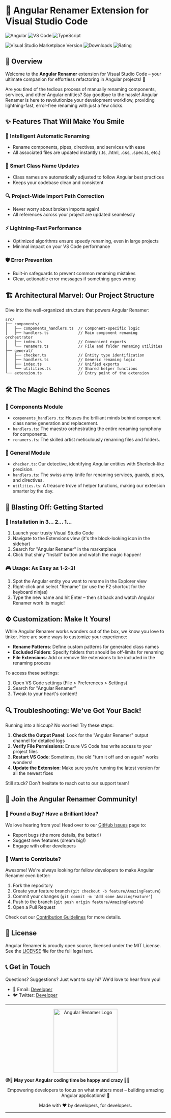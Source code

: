 
# 🚀 Angular Renamer Extension for Visual Studio Code

![Angular](https://img.shields.io/badge/Angular-DD0031?style=for-the-badge&logo=angular&logoColor=white)
![VS Code](https://img.shields.io/badge/VS_Code-0078D4?style=for-the-badge&logo=visual%20studio%20code&logoColor=white)
![TypeScript](https://img.shields.io/badge/TypeScript-007ACC?style=for-the-badge&logo=typescript&logoColor=white)

![Visual Studio Marketplace Version](https://img.shields.io/visual-studio-marketplace/v/your-extension-id)
![Downloads](https://img.shields.io/visual-studio-marketplace/d/your-extension-id)
![Rating](https://img.shields.io/visual-studio-marketplace/r/your-extension-id)

## 📖 Overview

Welcome to the **Angular Renamer** extension for Visual Studio Code – your ultimate companion for effortless refactoring in Angular projects! 🎉

Are you tired of the tedious process of manually renaming components, services, and other Angular entities? Say goodbye to the hassle! Angular Renamer is here to revolutionize your development workflow, providing lightning-fast, error-free renaming with just a few clicks.

## ✨ Features That Will Make You Smile

### 🔄 Intelligent Automatic Renaming
- Rename components, pipes, directives, and services with ease
- All associated files are updated instantly (.ts, .html, .css, .spec.ts, etc.)

### 🧠 Smart Class Name Updates
- Class names are automatically adjusted to follow Angular best practices
- Keeps your codebase clean and consistent

### 🔍 Project-Wide Import Path Correction
- Never worry about broken imports again!
- All references across your project are updated seamlessly

### ⚡ Lightning-Fast Performance
- Optimized algorithms ensure speedy renaming, even in large projects
- Minimal impact on your VS Code performance

### 🛡️ Error Prevention
- Built-in safeguards to prevent common renaming mistakes
- Clear, actionable error messages if something goes wrong

## 🏗️ Architectural Marvel: Our Project Structure

Dive into the well-organized structure that powers Angular Renamer:

```
src/
├── components/
│   ├── components_handlers.ts  // Component-specific logic
│   ├── handlers.ts             // Main component renaming orchestrator
│   ├── index.ts                // Convenient exports
│   └── renamers.ts             // File and folder renaming utilities
├── general/
│   ├── checker.ts              // Entity type identification
│   ├── handlers.ts             // Generic renaming logic
│   ├── index.ts                // Unified exports
│   └── utilities.ts            // Shared helper functions
└── extension.ts                // Entry point of the extension
```

## 🛠️ The Magic Behind the Scenes

### 🧩 Components Module
- `components_handlers.ts`: Houses the brilliant minds behind component class name generation and replacement.
- `handlers.ts`: The maestro orchestrating the entire renaming symphony for components.
- `renamers.ts`: The skilled artist meticulously renaming files and folders.

### 🔧 General Module
- `checker.ts`: Our detective, identifying Angular entities with Sherlock-like precision.
- `handlers.ts`: The swiss army knife for renaming services, guards, pipes, and directives.
- `utilities.ts`: A treasure trove of helper functions, making our extension smarter by the day.

## 🚀 Blasting Off: Getting Started

### 🔧 Installation in 3... 2... 1...

1. Launch your trusty Visual Studio Code
2. Navigate to the Extensions view (it's the block-looking icon in the sidebar)
3. Search for "Angular Renamer" in the marketplace
4. Click that shiny "Install" button and watch the magic happen!

### 🎮 Usage: As Easy as 1-2-3!

1. Spot the Angular entity you want to rename in the Explorer view
2. Right-click and select "Rename" (or use the F2 shortcut for the keyboard ninjas)
3. Type the new name and hit Enter – then sit back and watch Angular Renamer work its magic!

## ⚙️ Customization: Make It Yours!

While Angular Renamer works wonders out of the box, we know you love to tinker. Here are some ways to customize your experience:

- **Rename Patterns**: Define custom patterns for generated class names
- **Excluded Folders**: Specify folders that should be off-limits for renaming
- **File Extensions**: Add or remove file extensions to be included in the renaming process

To access these settings:
1. Open VS Code settings (File > Preferences > Settings)
2. Search for "Angular Renamer"
3. Tweak to your heart's content!

## 🔍 Troubleshooting: We've Got Your Back!

Running into a hiccup? No worries! Try these steps:

1. **Check the Output Panel**: Look for the "Angular Renamer" output channel for detailed logs
2. **Verify File Permissions**: Ensure VS Code has write access to your project files
3. **Restart VS Code**: Sometimes, the old "turn it off and on again" works wonders!
4. **Update the Extension**: Make sure you're running the latest version for all the newest fixes

Still stuck? Don't hesitate to reach out to our support team!

## 🤝 Join the Angular Renamer Community!

### 🐛 Found a Bug? Have a Brilliant Idea?
We love hearing from you! Head over to our [GitHub Issues](https://github.com/salah-alhajj/angular-renamer/issues) page to:
- Report bugs (the more details, the better!)
- Suggest new features (dream big!)
- Engage with other developers

### 🌟 Want to Contribute?
Awesome! We're always looking for fellow developers to make Angular Renamer even better:
1. Fork the repository
2. Create your feature branch (`git checkout -b feature/AmazingFeature`)
3. Commit your changes (`git commit -m 'Add some AmazingFeature'`)
4. Push to the branch (`git push origin feature/AmazingFeature`)
5. Open a Pull Request

Check out our [Contribution Guidelines](CONTRIBUTING.md) for more details.

## 📜 License

Angular Renamer is proudly open source, licensed under the MIT License. See the [LICENSE](LICENSE) file for the full legal text.

## 📞 Get in Touch

Questions? Suggestions? Just want to say hi? We'd love to hear from you!

- 📧 Email: [Developer](mailto:contact@salahaldain.com)
- 🐦 Twitter: [Developer](https://x.com/salah_aldain_sw/)

---

<p align="center">
  <img src="https://miro.medium.com/v2/resize:fit:1400/format:webp/1*1HXCJCOpzKdmQI33ZrEIlg.png" alt="Angular Renamer Logo" width="200"/>
</p>

****😜🤩 May your Angular coding time be happy and crazy 🤩😜****

<p align="center">
  Empowering developers to focus on what matters most – building amazing Angular applications! 🚀
</p>

<p align="center">
  Made with ❤️ by developers, for developers.
</p>

---
